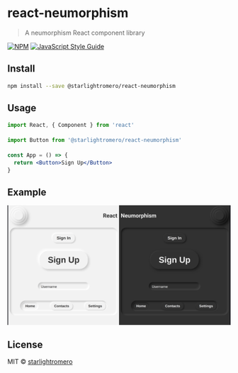 # react-neumorphism

> A neumorphism React component library

[![NPM](https://img.shields.io/npm/v/@starlightromero/react-neumorphism.svg)](https://www.npmjs.com/package/@starlightromero/react-neumorphism) [![JavaScript Style Guide](https://img.shields.io/badge/code_style-standard-brightgreen.svg)](https://standardjs.com)

## Install

```bash
npm install --save @starlightromero/react-neumorphism
```

## Usage

```jsx
import React, { Component } from 'react'

import Button from '@starlightromero/react-neumorphism'

const App = () => {
  return <Button>Sign Up</Button>
}
```

## Example

![React Neumorphism Example](./react-neumorphism.png)

## License

MIT © [starlightromero](https://github.com/starlightromero)
